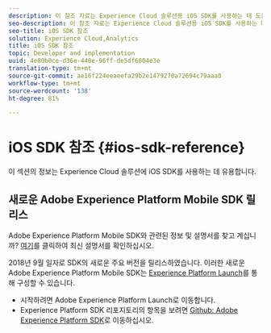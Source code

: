 ```yaml
---
description: 이 참조 자료는 Experience Cloud 솔루션용 iOS SDK를 사용하는 데 도움이 됩니다.
seo-description: 이 참조 자료는 Experience Cloud 솔루션용 iOS SDK를 사용하는 데 도움이 됩니다.
seo-title: iOS SDK 참조
solution: Experience Cloud,Analytics
title: iOS SDK 참조
topic: Developer and implementation
uuid: 4e80b0ce-d36e-440e-96ff-de5df6804e3e
translation-type: tm+mt
source-git-commit: ae16f224eeaeefa29b2e1479270a72694c79aaa0
workflow-type: tm+mt
source-wordcount: '138'
ht-degree: 81%

---
```



# iOS SDK 참조 {#ios-sdk-reference}

이 섹션의 정보는 Experience Cloud 솔루션에 iOS SDK를 사용하는 데 유용합니다.

## 새로운 Adobe Experience Platform Mobile SDK 릴리스

Adobe Experience Platform Mobile SDK와 관련된 정보 및 설명서를 찾고 계십니까? [여기](https://aep-sdks.gitbook.io/docs/)를 클릭하여 최신 설명서를 확인하십시오.

2018년 9월 일자로 SDK의 새로운 주요 버전을 릴리스하였습니다. 이러한 새로운 Adobe Experience Platform Mobile SDK는 [Experience Platform Launch](https://www.adobe.com/kr/experience-platform/launch.html)를 통해 구성할 수 있습니다.

* 시작하려면 Adobe Experience Platform Launch로 이동합니다.
* Experience Platform SDK 리포지토리의 항목을 보려면 [Github: Adobe Experience Platform SDK](https://github.com/Adobe-Marketing-Cloud/acp-sdks)로 이동하십시오.
